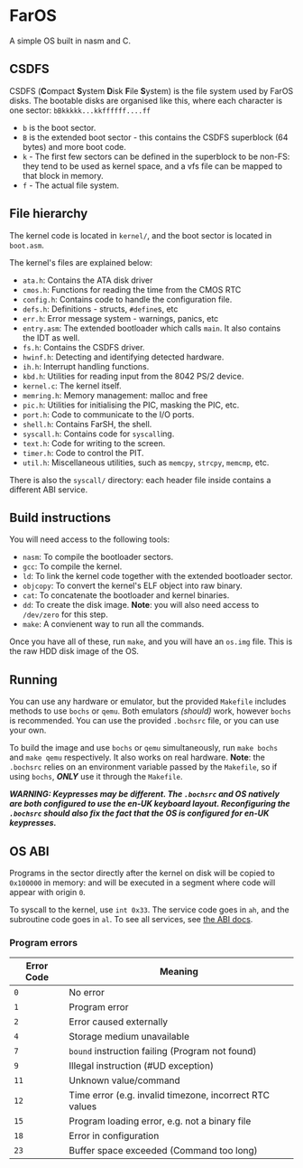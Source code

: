 # FarOS
A simple OS built in nasm and C.

## CSDFS
CSDFS (**C**ompact **S**ystem **D**isk **F**ile **S**ystem) is the file system used by FarOS disks. The bootable disks are organised like this, where each character is one sector:
`bBkkkkk...kkffffff....ff`
- `b` is the boot sector.
- `B` is the extended boot sector - this contains the CSDFS superblock (64 bytes) and more boot code.
- `k` - The first few sectors can be defined in the superblock to be non-FS: they tend to be used as kernel space, and a vfs file can be mapped to that block in memory.
- `f` - The actual file system.

## File hierarchy
The kernel code is located in `kernel/`, and the boot sector is located in `boot.asm`.

The kernel's files are explained below: 
- `ata.h`: Contains the ATA disk driver
- `cmos.h`: Functions for reading the time from the CMOS RTC
- `config.h`: Contains code to handle the configuration file.
- `defs.h`: Definitions - structs, `#define`s, etc
- `err.h`: Error message system - warnings, panics, etc
- `entry.asm`: The extended bootloader which calls `main`. It also contains the IDT as well.
- `fs.h`: Contains the CSDFS driver.
- `hwinf.h`: Detecting and identifying detected hardware.
- `ih.h`: Interrupt handling functions.
- `kbd.h`: Utilities for reading input from the 8042 PS/2 device.
- `kernel.c`: The kernel itself.
- `memring.h`: Memory management: malloc and free
- `pic.h`: Utilities for initialising the PIC, masking the PIC, etc.
- `port.h`: Code to communicate to the I/O ports.
- `shell.h`: Contains FarSH, the shell.
- `syscall.h`: Contains code for `syscall`ing.
- `text.h`: Code for writing to the screen.
- `timer.h`: Code to control the PIT.
- `util.h`: Miscellaneous utilities, such as `memcpy`, `strcpy`, `memcmp`, etc.

There is also the `syscall/` directory: each header file inside contains a different ABI service.

## Build instructions
You will need access to the following tools:

- `nasm`: To compile the bootloader sectors.
- `gcc`: To compile the kernel.
- `ld`: To link the kernel code together with the extended bootloader sector.
- `objcopy`: To convert the kernel's ELF object into raw binary.
- `cat`: To concatenate the bootloader and kernel binaries.
- `dd`: To create the disk image. **Note**: you will also need access to `/dev/zero` for this step.
- `make`: A convienent way to run all the commands.

Once you have all of these, run `make`, and you will have an `os.img` file. This is the raw HDD disk image of the OS.

## Running
You can use any hardware or emulator, but the provided `Makefile` includes methods to use `bochs` or `qemu`. Both emulators *(should)* work, however `bochs` is recommended. You can use the provided `.bochsrc` file, or you can use your own.

To build the image and use `bochs` or `qemu` simultaneously, run `make bochs` and `make qemu` respectively.
It also works on real hardware.
**Note**: the `.bochsrc` relies on an environment variable passed by the `Makefile`, so if using `bochs`, ***ONLY*** use it through the `Makefile`.

***WARNING: Keypresses may be different. The `.bochsrc` and OS natively are both configured to use the en-UK keyboard layout. Reconfiguring the `.bochsrc` should also fix the fact that the OS is configured for en-UK keypresses.***

## OS ABI
Programs in the sector directly after the kernel on disk will be copied to `0x100000` in memory: and will be executed in a segment where code will appear with origin `0`.

To syscall to the kernel, use `int 0x33`. The service code goes in `ah`, and the subroutine code goes in `al`. To see all services, see [the ABI docs](kernel/syscall/README.md).

### Program errors

| Error Code | Meaning |
|-|-|
| `0` | No error |
| `1` | Program error |
| `2` | Error caused externally |
| `4` | Storage medium unavailable |
| `7` | `bound` instruction failing (Program not found) |
| `9` | Illegal instruction (#UD exception) |
| `11` | Unknown value/command |
| `12` | Time error (e.g. invalid timezone, incorrect RTC values |
| `15` | Program loading error, e.g. not a binary file |
| `18` | Error in configuration |
| `23` | Buffer space exceeded (Command too long) |

